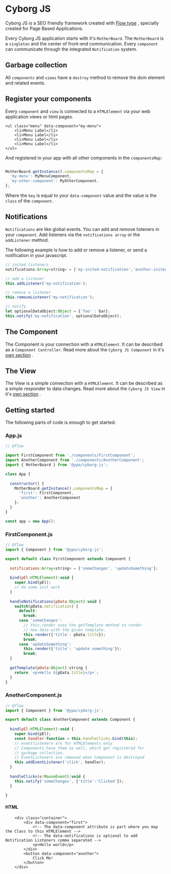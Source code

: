 #  Cyborg JS
Cyborg JS is a SEO friendly framework created with [Flow type](https://flow.org/) , specially created for Page Based Applications.

Every Cyborg JS application starts with it's `MotherBoard`. The `MotherBoard` is a `singleton` and the center of front-end communication.
Every `component` can communicate through the integrated `Notification` system.

## Garbage collection
All `components` and `views` have a `destroy` method to remove the dom element and related events.

## Register your components
Every `component` and `view` is connected to a `HTMLElement` via your web application views or html pages.

```
<ul class="menu" data-component="my-menu">
    <li>Menu Label</li>
    <li>Menu Label</li>
    <li>Menu Label</li>
    <li>Menu Label</li>
</ul>
```
And registered in your app with all other components in the `componentsMap`:
```.js

MotherBoard.getInstance().componentsMap = {
  'my-menu': MyMenuComponent,
  'my-other-component': MyOtherComponent,
};
```
Where the `key` is equal to your `data-component` value and the value is the `class` of the `component`.

## Notifications
`Notifications` are like global events. You can add and remove listeners in your `component`. Add listeners via the `notifications array` or the `addListener` method.

The following example is how to add or remove a listener, or send a notification in your javascript.
```.js
// inited listeners
notifications:Array<string> = ['my-inited-notification','another-inited-notification'];

// add a listener
this.addListener('my-notification');

// remove a listener
this.removeListener('my-notification');

// notify
let optionalDataObject:Object = {'foo' : bar};
this.notify('my-notification', optionalDataObject);
```
## The Component
The Component is your connection with a `HTMLElement`. It can be described as a `Component Controller`. Read more about the `Cyborg JS Component` in it's [own section](/component/#/components) . 

## The View
The View is a simple connection with a `HTMLElement`. It can be described as a simple responder to data changes. Read more about the `Cyborg JS View` in it's [own section](/view/#/views) . 

## Getting started
The following parts of code is enough to get started:

### App.js 
```.js
// @flow

import FirstComponent from './components/FirstComponent';
import AnotherComponent from './components/AnotherComponent';
import { MotherBoard } from '@ypa/cyborg-js';

class App {
  
  constructor() {
    MotherBoard.getInstance().componentsMap = {
      'first': FirstComponent,
      'another': AnotherComponent
    };
  }
}

const app = new App();
```
### FirstComponent.js 
```.js
// @flow
import { Component } from '@ypa/cyborg-js';

export default class FirstComponent extends Component {
  
  notifications:Array<string> = ['someChanges', 'updateSomething'];
  
  bind(pEl:HTMLElement):void {
    super.bind(pEl);
    // do some init work
  }
  
  handleNotifications(pData:Object):void {
    switch(pData.notification) {
      default:
        break;
      case 'someChanges':
        // this.render uses the getTemplate method to render
        // new data with the given template.
        this.render({'title': pData.title});
        break;
      case 'updateSomething':
        this.render({'title': 'update something'});
        break;
  }
  
  getTemplate(pData:Object):string {
    return `<p>Hello ${pData.title}</p>`;
  }
}
```

### AnotherComponent.js 
```.js
// @flow
import { Component } from '@ypa/cyborg-js';

export default class AnotherComponent extends Component {
  
  bind(pEl:HTMLElement):void {
    super.bind(pEl);
    const handler:function = this.handleClicks.bind(this);
    // eventlisteners are for HTMLElements only
    // Components have them as well, which get registered for  
    // garbage collection. 
    // EventListeners are removed when Component is destroyed 
    this.addEventListener('click', handler);
  }
  
  handleClicks(e:MouseEvent):void {
    this.notify('someChanges', {'title':'Clicked'});
  }
  
}
```

#### HTML
```
    <div class="container">
        <div data-component="first">
            <!-- The data-component attribute is part where you map the Class to this HTMLElement -->
            <!-- The data-notifications is optional to add Notification Listeners comma separated -->
            <p>Hello world</p>
        </div>
        <button data-component="another">
            Click Me!
        </button>
    </div>
```
